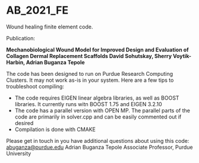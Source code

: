 # AB_2021_FE
Wound healing finite element code.

Publication: 

**Mechanobiological Wound Model for Improved Design and Evaluation of Collagen Dermal Replacement Scaffolds 
David Sohutskay, Sherry Voytik-Harbin, Adrian Buganza Tepole**

The code has been designed to run on Purdue Research Computing Clusters. It may not work as-is in your system. Here are a few tips to troubleshoot compiling: 

* The code requires EIGEN linear algebra libraries, as well as BOOST libraries. It currently runs witn BOOST 1.75 and EIGEN 3.2.10
* The code has a parallel version with OPEN MP. The parallel parts of the code are primarily in solver.cpp and can be easily commented out if desired 
* Compilation is done with CMAKE

Please get in touch in you have additional questions about using this code:
abuganza@purdue.edu
Adrian Buganza Tepole
Associate Professor, Purdue University 


